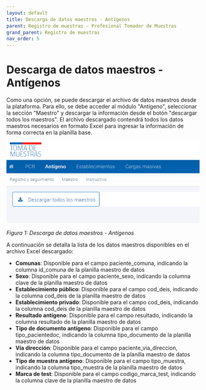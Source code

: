 ```yaml
---
layout: default
title: Descarga de datos maestros - Antígenos
parent: Registro de muestras - Profesional Tomador de Muestras 
grand_parent: Registro de muestras
nav_order: 5
---
```


# Descarga de datos maestros - Antígenos

Como una opción, se puede descargar el archivo de datos maestros desde la plataforma. Para ello, se debe acceder al módulo "Antígeno", seleccionar la sección "Maestro" y descargar la información desde el botón "descargar todos los maestros". El archivo descargado contendrá todos los datos maestros necesarios en formato Excel para ingresar la información de forma correcta en la planilla base.

![Descarga de datos maestros - Antígenos](img/20230317123505.png)

_Figura 1: Descarga de datos maestros - Antígenos_

A continuación se detalla la lista de los datos maestros disponibles en el archivo Excel descargado:

- **Comunas**: Disponible para el campo paciente_comuna, indicando la columna id_comuna de la planilla maestro de datos
- **Sexo**: Disponible para el campo paciente_sexo, indicando la columna clave de la planilla maestro de datos
- **Establecimiento público**: Disponible para el campo cod_deis, indicando la columna cod_deis de la planilla maestro de datos
- **Establecimiento privado**: Disponible para el campo cod_deis, indicando la columna cod_deis de la planilla maestro de datos
- **Resultado antígeno**: Disponible para el campo resultado, indicando la columna resultado de la planilla maestro de datos
- **Tipo de documento antígeno**: Disponible para el campo tipo_pacientedoc, indicando la columna tipo_documento de la planilla maestro de datos
- **Vía dirección**: Disponible para el campo paciente_via_direccion, indicando la columna tipo_documento de la planilla maestro de datos
- **Tipo de muestra antígeno**: Disponible para el campo tipo_muestra, indicando la columna tipo_muestra de la planilla maestro de datos
- **Marca de test**: Disponible para el campo codigo_marca_test, indicando la columna clave de la planilla maestro de datos